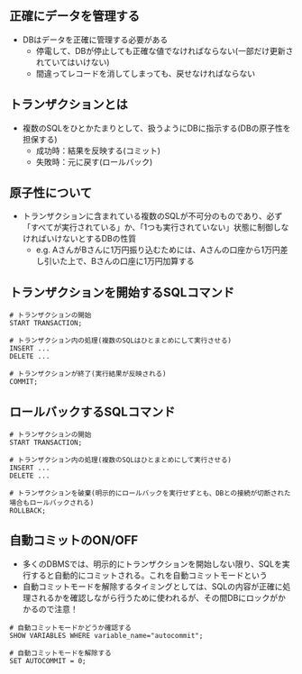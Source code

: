 ## 正確にデータを管理する
- DBはデータを正確に管理する必要がある
  - 停電して、DBが停止しても正確な値でなければならない(一部だけ更新されていてはいけない)
  - 間違ってレコードを消してしまっても、戻せなければならない

## トランザクションとは
- 複数のSQLをひとかたまりとして、扱うようにDBに指示する(DBの原子性を担保する)
  - 成功時：結果を反映する(コミット)
  - 失敗時：元に戻す(ロールバック)

## 原子性について
- トランザクションに含まれている複数のSQLが不可分のものであり、必ず「すべてが実行されている」か、「1つも実行されていない」状態に制御しなければいけないとするDBの性質
  - e.g. AさんがBさんに1万円振り込むためには、Aさんの口座から1万円差し引いた上で、Bさんの口座に1万円加算する

## トランザクションを開始するSQLコマンド
```
# トランザクションの開始
START TRANSACTION;

# トランザクション内の処理(複数のSQLはひとまとめにして実行させる)
INSERT ...
DELETE ...

# トランザクションが終了(実行結果が反映される)
COMMIT;
```

## ロールバックするSQLコマンド
```
# トランザクションの開始
START TRANSACTION;

# トランザクション内の処理(複数のSQLはひとまとめにして実行させる)
INSERT ...
DELETE ...

# トランザクションを破棄(明示的にロールバックを実行せずとも、DBとの接続が切断された場合もロールバックされる)
ROLLBACK;
```

## 自動コミットのON/OFF
- 多くのDBMSでは、明示的にトランザクションを開始しない限り、SQLを実行すると自動的にコミットされる。これを自動コミットモードという
- 自動コミットモードを解除するタイミングとしては、SQLの内容が正確に処理されるかを確認しながら行うために使われるが、その間DBにロックがかかるので注意！

```
# 自動コミットモードかどうか確認する
SHOW VARIABLES WHERE variable_name="autocommit";

# 自動コミットモードを解除する
SET AUTOCOMMIT = 0;
```